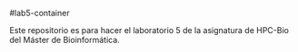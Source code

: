 #lab5-container

Este repositorio es para hacer el laboratorio 5 de la asignatura de HPC-Bio del Máster de Bioinformática.
